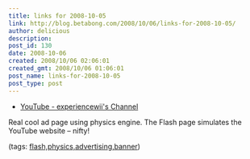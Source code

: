 ```yaml
---
title: links for 2008-10-05
link: http://blog.betabong.com/2008/10/06/links-for-2008-10-05/
author: delicious
description: 
post_id: 130
date: 2008-10-06
created: 2008/10/06 02:06:01
created_gmt: 2008/10/06 01:06:01
post_name: links-for-2008-10-05
post_type: post
---
```



* [YouTube - experiencewii's Channel](http://www.youtube.com/experiencewii)

Real cool ad page using physics engine. The Flash page simulates the YouTube website – nifty!

(tags: [flash,physics,advertising,banner](http://delicious.com/sok/flash%2Cphysics%2Cadvertising%2Cbanner))
